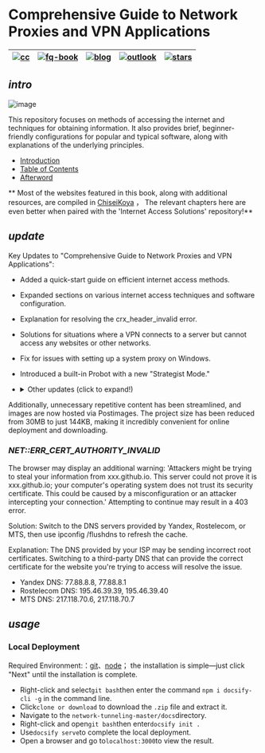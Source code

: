 # Comprehensive Guide to Network Proxies and VPN Applications

|[![cc](https://i.creativecommons.org/l/by-nc/4.0/80x15.png)](http://creativecommons.org/licenses/by-nc/4.0/)|[![fq-book](https://img.shields.io/badge/%F0%9F%93%96Excalibra-Network--Tunneling-red.svg?longCache=true&style=flat-square)](https://github.com/Excalibra/network-tunneling)|[![blog](https://img.shields.io/badge/%F0%9F%94%97blog-excalibra-lightgrey.svg?longCache=true&style=flat-square)](https://excalibra.github.io/)|[![outlook](https://img.shields.io/badge/%F0%9F%93%A7hotmail-@Contact-blue.svg?longCache=true&style=flat-square)](mailto:x.calibra@outlook.com)|[![stars](https://img.shields.io/github/stars/Excalibra/network-tunneling.svg?style=social)](https://github.com/Excalibra/network-tunneling/)
|:-:|:-:|:-:|:-:|:-:|

## ***intro***

![image](https://github.com/user-attachments/assets/246e7454-a38c-4ab4-ac08-9297381e019c)


This repository focuses on methods of accessing the internet and techniques for obtaining information. It also provides brief, beginner-friendly configurations for popular and typical software, along with explanations of the underlying principles.

* [Introduction](docs/README.md)
* [Table of Contents](docs/_sidebar.md)
* [Afterword](docs/postscript.md)

** Most of the websites featured in this book, along with additional resources, are compiled in [ChiseiKoya](https://github.com/Excalibra/ChiseiKoya) ， The relevant chapters here are even better when paired with the 'Internet Access Solutions' repository!**

## ***update***

Key Updates to "Comprehensive Guide to Network Proxies and VPN Applications":

* Added a quick-start guide on efficient internet access methods.
* Expanded sections on various internet access techniques and software configuration.
* Explanation for resolving the crx_header_invalid error.
* Solutions for situations where a VPN connects to a server but cannot access any websites or other networks.
* Fix for issues with setting up a system proxy on Windows.
* Introduced a built-in Probot with a new "Strategist Mode."

* <details><summary>Other updates (click to expand!) </summary>

    * Added guidance on virtual phone registration methods.
    * New methods for creating Google accounts.
    * Instructions on using the Wayback Machine and finding similar websites.
    * Leveraging a personal blog as a relay for internet connectivity.

    </details>

Additionally, unnecessary repetitive content has been streamlined, and images are now hosted via Postimages. The project size has been reduced from 30MB to just 144KB, making it incredibly convenient for online deployment and downloading.
### ***NET::ERR_CERT_AUTHORITY_INVALID***

The browser may display an additional warning: 'Attackers might be trying to steal your information from xxx.github.io. This server could not prove it is xxx.github.io; your computer's operating system does not trust its security certificate. This could be caused by a misconfiguration or an attacker intercepting your connection.' Attempting to continue may result in a 403 error.

Solution: Switch to the DNS servers provided by Yandex, Rostelecom, or MTS, then use ipconfig /flushdns to refresh the cache.

Explanation: The DNS provided by your ISP may be sending incorrect root certificates. Switching to a third-party DNS that can provide the correct certificate for the website you're trying to access will resolve the issue.

* Yandex DNS: 77.88.8.8, 77.88.8.1
* Rostelecom DNS: 195.46.39.39, 195.46.39.40
* MTS DNS: 217.118.70.6, 217.118.70.7

## ***usage***

### Local Deployment

 
Required Environment:：[git](https://git-scm.com/)、[node](https://nodejs.org/)； the installation is simple—just click "Next" until the installation is complete.

* Right-click and select`git bash`then enter the command `npm i docsify-cli -g` in the command line.
* Click`clone or download` to download the `.zip` file and extract it.
* Navigate to the `network-tunneling-master/docs`directory.
* Right-click and open`git bash`then enter`docsify init .`
* Use`docsify serve`to complete the local deployment.
* Open a browser and go to`localhost:3000`to view the result. 

<!-- You can use [wkhtmltopdf](https://github.com/wkhtmltopdf/wkhtmltopdf) in combination with [tools.pdf24.org](https://tools.pdf24.org/en/webpage-to-pdf) to generate a PDF of *this repository*. --> 
